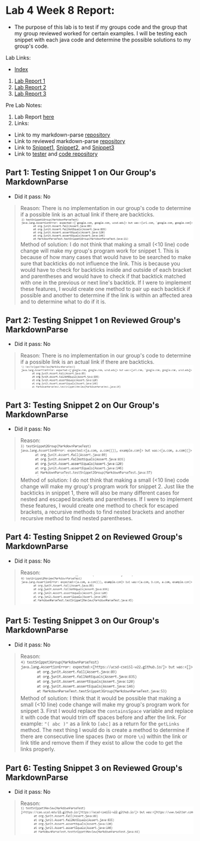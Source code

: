 #  Lab 4 Week 8 Report:
- The purpose of this lab is to test if my groups code and the group that my group reviewed worked for certain examples. I will be testing each snippet with each java code and determine the possible solutions to my group's code.

Lab Links:
- [Index](https://lbryton.github.io/cse15l-lab-reports/index.html)
1. [Lab Report 1](https://lbryton.github.io/cse15l-lab-reports/LabReport1/lab-report-1-week-2.html)
1. [Lab Report 2](https://lbryton.github.io/cse15l-lab-reports/LabReport2/lab-report-2-week-4.html)
1. [Lab Report 3](https://lbryton.github.io/cse15l-lab-reports/LabReport3/lab-report-3-week-6.html)

Pre Lab Notes:

1. Lab Report [here](https://ucsd-cse15l-w22.github.io/week/week8/#week-8-lab-report)
2. Links:
- Link to my markdown-parse [repository](https://github.com/lbryton/markdown-parse)
- Link to reviewed markdown-parse [repository](https://github.com/ShashankVenkatramani/markdown-parse)
- Link to [Snippet1](https://github.com/lbryton/cs15lcode/blob/main/Lab4/Snippet1.md),
 [Snippet2](https://github.com/lbryton/cs15lcode/blob/main/Lab4/Snippet2.md),
  and [Snippet3](https://github.com/lbryton/cs15lcode/blob/main/Lab4/Snippet3.md)
- Link to [tester](https://github.com/lbryton/cs15lcode/blob/main/Lab4/MarkdownParseTest.java) and [code repository](https://github.com/lbryton/cs15lcode/tree/main/Lab4)

## Part 1: Testing Snippet 1 on Our Group's MarkdownParse 
- Did it pass: No
> Reason: There is no implementation in our group's code to determine if a possible link is an actual link if there are backticks. 
>![Image](Part1A.png)
> Method of solution: I do not think that making a small (<10 line) code change will make my group's program work for snippet 1. This is because of how many cases that would have to be searched to make sure that backticks do not influence the link. This is because you would have to check for backticks inside and outside of each bracket and parentheses and would have to check if that backtick matched with one in the previous or next line's backtick. If I were to implement these features, I would create one method to pair up each backtick if possible and another to determine if the link is within an affected area and to determine what to do if it is. 

## Part 2: Testing Snippet 1 on Reviewed Group's MarkdownParse 
- Did it pass: No
> Reason: There is no implementation in our group's code to determine if a possible link is an actual link if there are backticks. 
>![Image](Part2A.png)
## Part 3: Testing Snippet 2 on Our Group's MarkdownParse 
- Did it pass: No
> Reason: 
>![Image](Part3A.png)
> Method of solution: I do not think that making a small (<10 line) code change will make my group's program work for snippet 2. Just like the backticks in snippet 1, there will also be many different cases for nested and escaped brackets and parentheses. If I were to implement these features, I would create one method to check for escaped brackets, a recursive methods to find nested brackets and another recursive method to find nested parentheses.

## Part 4: Testing Snippet 2 on Reviewed Group's MarkdownParse 
- Did it pass: No
> Reason: 
>![Image](Part4A.png)

## Part 5: Testing Snippet 3 on Our Group's MarkdownParse 
- Did it pass: No
> Reason: 
>![Image](Part5A.png)
> Method of solution: I think that it would be possible that making a small (<10 line) code change will make my group's program work for snippet 3. First I would replace the `containsSpace` variable and replace it with code that would trim off spaces before and after the link. For example: `"( abc )"` as a link to `[abc]` as a return for the `getLinks` method. The next thing I would do is create a method to determine if there are consecutive line spaces (two or more `\n`) within the link or link title and remove them if they exist to allow the code to get the links properly.

## Part 6: Testing Snippet 3 on Reviewed Group's MarkdownParse 
- Did it pass: No
> Reason: 
>![Image](Part6A.png)